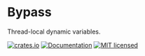 # Bypass

Thread-local dynamic variables.

[![crates.io](https://img.shields.io/crates/v/bypass?label=latest)](https://crates.io/crates/bypass)
[![Documentation](https://docs.rs/bypass/badge.svg?version=latest)](https://docs.rs/bypass/latest)
[![MIT licensed][mit-badge]][mit-url]

[mit-badge]: https://img.shields.io/badge/license-MIT-blue.svg
[mit-url]: https://github.com/kstrafe/bypass/blob/master/LICENSE

